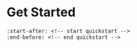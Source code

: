 
# Get Started
```{include} ../../README.md
:start-after: <!-- start quickstart -->
:end-before: <!-- end quickstart -->
```
